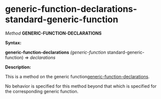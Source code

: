 generic-function-declarations-standard-generic-function
=======================================================

*Method* **GENERIC-FUNCTION-DECLARATIONS**

**Syntax:**

**generic-function-declarations** *(generic-function* standard-generic-function) => *declarations*

**Description:**

This is a method on the generic function[generic-function-declarations](/docs/meta-object-protocol/generic-function-declarations).

No behavior is specified for this method beyond that which is specified for the corresponding generic function.
